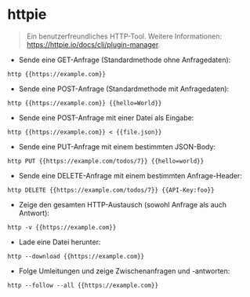 # httpie

> Ein benutzerfreundliches HTTP-Tool.
> Weitere Informationen: <https://httpie.io/docs/cli/plugin-manager>.

- Sende eine GET-Anfrage (Standardmethode ohne Anfragedaten):

`http {{https://example.com}}`

- Sende eine POST-Anfrage (Standardmethode mit Anfragedaten):

`http {{https://example.com}} {{hello=World}}`

- Sende eine POST-Anfrage mit einer Datei als Eingabe:

`http {{https://example.com}} < {{file.json}}`

- Sende eine PUT-Anfrage mit einem bestimmten JSON-Body:

`http PUT {{https://example.com/todos/7}} {{hello=world}}`

- Sende eine DELETE-Anfrage mit einem bestimmten Anfrage-Header:

`http DELETE {{https://example.com/todos/7}} {{API-Key:foo}}`

- Zeige den gesamten HTTP-Austausch (sowohl Anfrage als auch Antwort):

`http -v {{https://example.com}}`

- Lade eine Datei herunter:

`http --download {{https://example.com}}`

- Folge Umleitungen und zeige Zwischenanfragen und -antworten:

`http --follow --all {{https://example.com}}`
